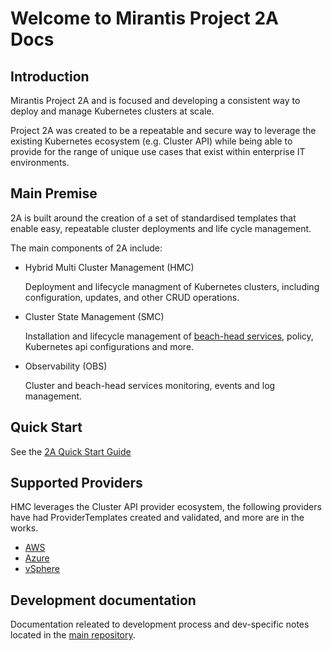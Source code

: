 # Welcome to Mirantis Project 2A Docs

## Introduction

Mirantis Project 2A and is focused and developing a consistent way to deploy
and manage Kubernetes clusters at scale.

Project 2A was created to be a repeatable and secure way to leverage the existing
Kubernetes ecosystem (e.g. Cluster API) while being able to provide for the range of
unique use cases that exist within enterprise IT environments.

## Main Premise

2A is built around the creation of a set of standardised templates that enable
easy, repeatable cluster deployments and life cycle management.

The main components of 2A include:

 * Hybrid Multi Cluster Management (HMC)

    Deployment and lifecycle managment of Kubernetes clusters, including configuration, updates, and other CRUD operations.

 * Cluster State Management (SMC)

    Installation and lifecycle management of [beach-head services](glossary.md#beach-head-services), policy, Kubernetes api configurations and more.

 * Observability (OBS)

    Cluster and beach-head services monitoring, events and log management.


## Quick Start

See the [2A Quick Start Guide](quick-start/2a-installation.md)

## Supported Providers

HMC leverages the Cluster API provider ecosystem, the following providers have
had ProviderTemplates created and validated, and more are in the works.

 * [AWS](quick-start/aws.md)
 * [Azure](quick-start/azure.md)
 * [vSphere](quick-start/vsphere.md)


## Development documentation

Documentation releated to development process and dev-specific notes located in
the [main repository](https://github.com/Mirantis/hmc/blob/main/docs/dev.md).
